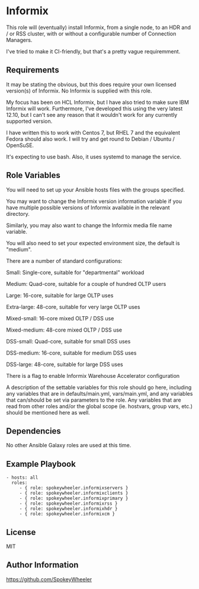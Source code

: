 Informix
========

This role will (eventually) install Informix, from a single node, to an HDR and / or RSS cluster, with or without a configurable number of Connection Managers.

I've tried to make it CI-friendly, but that's a pretty vague requiremment.

Requirements
------------

It may be stating the obvious, but this does require your own licensed version(s) of Informix. No Informix is supplied with this role.

My focus has been on HCL Informix, but I have also tried to make sure IBM Informix will work. Furthermore, I've developed this using the very latest 12.10, but I can't see any reason that it wouldn't work for any currently supported version.

I have written this to work with Centos 7, but RHEL 7 and the equivalent Fedora should also work. I will try and get round to Debian / Ubuntu / OpenSuSE. 

It's expecting to use bash. Also, it uses systemd to manage the service.

Role Variables
--------------

You will need to set up your Ansible hosts files with the groups specified.

You may want to change the Informix version information variable if you have multiple possible versions of Informix available in the relevant directory.

Similarly, you may also want to change the Informix media file name variable.

You will also need to set your expected environment size, the default is "medium".

There are a number of standard configurations:

Small: Single-core, suitable for "departmental" workload

Medium: Quad-core, suitable for a couple of hundred OLTP users

Large: 16-core, suitable for large OLTP uses

Extra-large: 48-core, suitable for very large OLTP uses

Mixed-small: 16-core mixed OLTP / DSS use

Mixed-medium: 48-core mixed OLTP / DSS use

DSS-small: Quad-core, suitable for small DSS uses

DSS-medium: 16-core, suitable for medium DSS uses

DSS-large: 48-core, suitable for large DSS uses

There is a flag to enable Informix Warehouse Accelerator configuration

A description of the settable variables for this role should go here, including any variables that are in defaults/main.yml, vars/main.yml, and any variables that can/should be set via parameters to the role. Any variables that are read from other roles and/or the global scope (ie. hostvars, group vars, etc.) should be mentioned here as well.

Dependencies
------------

No other Ansible Galaxy roles are used at this time.

Example Playbook
----------------

    - hosts: all
      roles:
         - { role: spokeywheeler.informixservers }
         - { role: spokeywheeler.informixclients }
         - { role: spokeywheeler.informixprimary }
         - { role: spokeywheeler.informixrss }
         - { role: spokeywheeler.informixhdr }
         - { role: spokeywheeler.informixcm }

License
-------

MIT

Author Information
------------------

https://github.com/SpokeyWheeler
